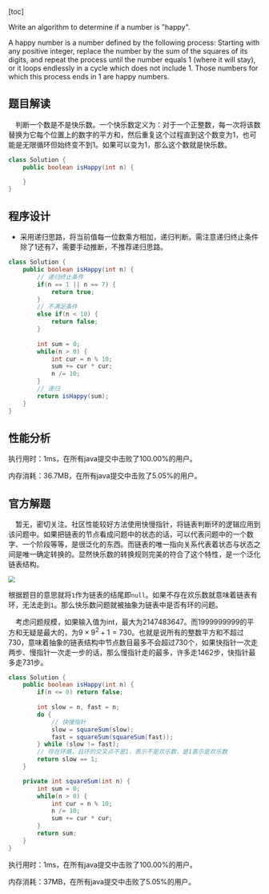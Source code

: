 [toc]

Write an algorithm to determine if a number is "happy".

A happy number is a number defined by the following process: Starting with any positive integer, replace the number by the sum of the squares of its digits, and repeat the process until the number equals 1 (where it will stay), or it loops endlessly in a cycle which does not include 1. Those numbers for which this process ends in 1 are happy numbers.



## 题目解读

&emsp;判断一个数是不是快乐数。一个快乐数定义为：对于一个正整数，每一次将该数替换为它每个位置上的数字的平方和，然后重复这个过程直到这个数变为$1$，也可能是无限循环但始终变不到$1$。如果可以变为$1$，那么这个数就是快乐数。

```java
class Solution {
    public boolean isHappy(int n) {

    }
}
```

## 程序设计

* 采用递归思路，将当前值每一位数乘方相加，递归判断。需注意递归终止条件除了1还有7，需要手动推断，不推荐递归思路。

```java
class Solution {
    public boolean isHappy(int n) {
        // 递归终止条件
        if(n == 1 || n == 7) {
            return true;
        }
        // 不满足条件
        else if(n < 10) {
            return false;
        }
        
        int sum = 0;
        while(n > 0) {
            int cur = n % 10;
            sum += cur * cur;
            n /= 10;
        }
        // 递归
        return isHappy(sum);
    }
}
```

## 性能分析

执行用时：1ms，在所有java提交中击败了100.00%的用户。

内存消耗：36.7MB，在所有java提交中击败了5.05%的用户。

## 官方解题

&emsp;暂无，密切关注。社区性能较好方法使用快慢指针，将链表判断环的逻辑应用到该问题中。如果把链表的节点看成问题中的状态的话，可以代表问题中的一个数字、一个阶段等等，是很泛化的东西。而链表的唯一指向关系代表着状态与状态之间是唯一确定转换的。显然快乐数的转换规则完美的符合了这个特性，是一个泛化链表结构。

<img src="../images/#202.png" style="zoom: 80%;" />

根据题目的意思就将`1`作为链表的结尾即`null`。如果不存在欢乐数就意味着链表有环，无法走到`1`。那么快乐数问题就被抽象为链表中是否有环的问题。

&emsp;考虑问题规模，如果输入值为int，最大为2147483647。而1999999999的平方和无疑是最大的，为$9 \times 9^2 + 1 = 730$。也就是说所有的整数平方和不超过730，意味着抽象的链表结构中节点数目最多不会超过730个，如果快指针一次走两步、慢指针一次走一步的话，那么慢指针走的最多，许多走1462步，快指针最多走731步。

```java
class Solution {
    public boolean isHappy(int n) {
        if(n <= 0) return false;
        
        int slow = n, fast = n;
        do {
            // 快慢指针
            slow = squareSum(slow);
            fast = squareSum(squareSum(fast));
        } while (slow != fast);
        // 存在环路，且环的交叉点不是1，表示不是欢乐数，是1表示是欢乐数
        return slow == 1;
    }

    private int squareSum(int n) {
        int sum = 0;
        while(n > 0) {
            int cur = n % 10;
            n /= 10;
            sum += cur * cur;
        }
        return sum;
    }
}
```

执行用时：1ms，在所有java提交中击败了100.00%的用户。

内存消耗：37MB，在所有java提交中击败了5.05%的用户。